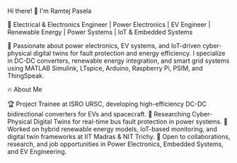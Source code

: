Hi there! 👋 I'm Ramtej Pasela

🚀 Electrical & Electronics Engineer | Power Electronics | EV Engineer | Renewable Energy | Power Systems | IoT & Embedded Systems

🔧 Passionate about power electronics, EV systems, and IoT-driven cyber-physical digital twins for fault protection and energy efficiency. I specialize in DC-DC converters, renewable energy integration, and smart grid systems using MATLAB Simulink, LTspice, Arduino, Raspberry Pi, PSIM, and ThingSpeak.

🔥 About Me

🏆 Project Trainee at ISRO URSC, developing high-efficiency DC-DC bidirectional converters for EVs and spacecraft.
🌱 Researching Cyber-Physical Digital Twins for real-time bus fault protection in power systems.
🔌 Worked on hybrid renewable energy models, IoT-based monitoring, and digital twin frameworks at IIT Madras & NIT Trichy.
🎯 Open to collaborations, research, and job opportunities in Power Electronics, Embedded Systems, and EV Engineering.

